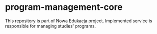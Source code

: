 # program-management-core
This repository is part of Nowa Edukacja project. Implemented service is responsible for managing studies' programs.
